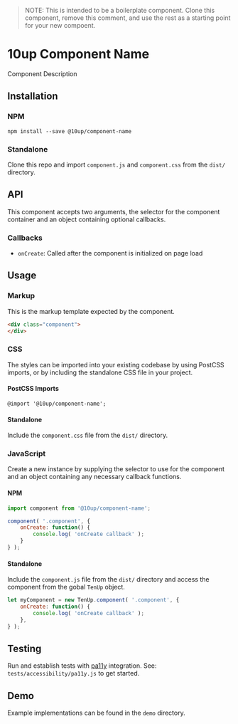 > NOTE: This is intended to be a boilerplate component. Clone this component, remove this comment, and use the rest as a starting point for your new compoent.

# 10up Component Name

Component Description

## Installation

### NPM
 `npm install --save @10up/component-name`

### Standalone
 Clone this repo and import `component.js` and `component.css` from the `dist/` directory.

## API

 This component accepts two arguments, the selector for the component container and an object containing optional callbacks.

### Callbacks

 - `onCreate`: Called after the component is initialized on page load

## Usage

### Markup

 This is the markup template expected by the component.

 ```html
 <div class="component">
 </div>
 ```

### CSS

 The styles can be imported into your existing codebase by using PostCSS imports, or by including the standalone CSS file in your project.

#### PostCSS Imports
 `@import '@10up/component-name';`

#### Standalone
 Include the `component.css` file from the `dist/` directory.

### JavaScript

 Create a new instance by supplying the selector to use for the component and an object containing any necessary callback functions.

#### NPM

```javascript
import component from '@10up/component-name';

component( '.component', {
	onCreate: function() {
		console.log( 'onCreate callback' );
	}
} );
```

#### Standalone

Include the `component.js` file from the `dist/` directory and access the component from the gobal `TenUp` object.

```javascript
let myComponent = new TenUp.component( '.component', {
	onCreate: function() {
		console.log( 'onCreate callback' );
	},
} );
```

## Testing

Run and establish tests with [pa11y](https://github.com/pa11y/pa11y) integration. See: `tests/accessibility/pa11y.js` to get started.

## Demo

Example implementations can be found in the `demo` directory.
